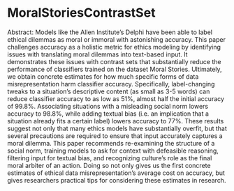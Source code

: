 # MoralStoriesContrastSet
Abstract: 
Models like the Allen Institute’s Delphi have been able to label ethical dilemmas as moral or immoral with astonishing accuracy. This paper challenges accuracy as a holistic metric for ethics modeling by identifying issues with translating moral dilemmas into text-based input. It demonstrates these issues with contrast sets that substantially reduce the performance of classifiers trained on the dataset Moral Stories. Ultimately, we obtain concrete estimates for how much specific forms of data misrepresentation harm classifier accuracy. Specifically, label-changing tweaks to a situation’s descriptive content (as small as 3-5 words) can reduce classifier accuracy to as low as 51%, almost half the initial accuracy of 99.8%. Associating situations with a misleading social norm lowers accuracy to 98.8%, while adding textual bias (i.e. an implication that a situation already fits a certain label) lowers accuracy to 77%. 
These results suggest not only that many ethics models have substantially overfit, but that several precautions are required to ensure that input accurately captures a moral dilemma. This paper recommends re-examining the structure of a social norm, training models to ask for context with defeasible reasoning, filtering input for textual bias, and recognizing culture’s role as the final moral arbiter of an action. Doing so not only gives us the first concrete estimates of ethical data misrepresentation’s average cost on accuracy, but gives researchers practical tips for considering these estimates in research.
